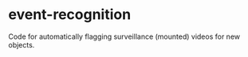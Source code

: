 event-recognition
=================

Code for automatically flagging surveillance (mounted) videos for new objects.
